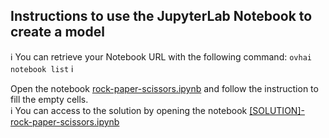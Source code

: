 ## Instructions to use the JupyterLab Notebook to create a model

ℹ️ You can retrieve your Notebook URL with the following command: `ovhai notebook list` ℹ️

Open the notebook [rock-paper-scissors.ipynb](src/notebook/rock-paper-scissors.ipynb) and follow the instruction to fill the empty cells.  
ℹ️ You can access to the solution by opening the notebook [\[SOLUTION\]-rock-paper-scissors.ipynb](src/notebook/%5BSOLUTION%5D-rock-paper-scissors.ipynb)